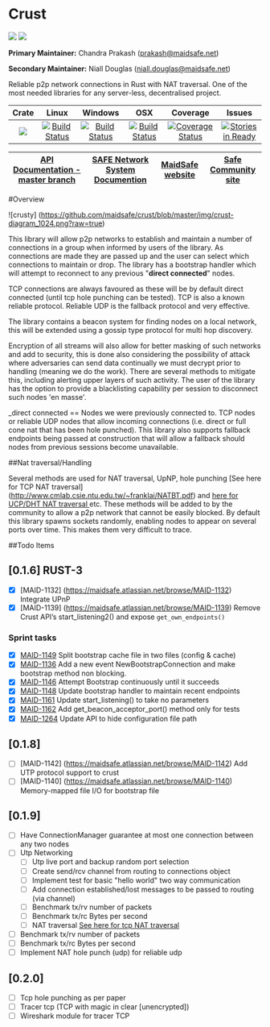 # Crust

[![](https://img.shields.io/badge/Project%20SAFE-Approved-green.svg)](http://maidsafe.net/applications) [![](https://img.shields.io/badge/License-GPL3-green.svg)](https://github.com/maidsafe/crust/blob/master/COPYING)


**Primary Maintainer:**     Chandra Prakash (prakash@maidsafe.net)

**Secondary Maintainer:**   Niall Douglas (niall.douglas@maidsafe.net)

Reliable p2p network connections in Rust with NAT traversal. One of the most needed libraries for any server-less, decentralised project.

|Crate|Linux|Windows|OSX|Coverage|Issues|
|:------:|:-------:|:------:|:------:|:------:|:------:|
|[![](http://meritbadge.herokuapp.com/crust)](https://crates.io/crates/crust)|[![Build Status](https://travis-ci.org/maidsafe/crust.svg?branch=master)](https://travis-ci.org/maidsafe/crust)|[![Build Status](http://ci.maidsafe.net:8080/buildStatus/icon?job=crust_win64_status_badge)](http://ci.maidsafe.net:8080/job/crust_win64_status_badge/)|[![Build Status](http://ci.maidsafe.net:8080/buildStatus/icon?job=crust_osx_status_badge)](http://ci.maidsafe.net:8080/job/crust_osx_status_badge/)|[![Coverage Status](https://coveralls.io/repos/maidsafe/crust/badge.svg)](https://coveralls.io/r/maidsafe/crust)|[![Stories in Ready](https://badge.waffle.io/maidsafe/crust.png?label=ready&title=Ready)](https://waffle.io/maidsafe/crust)|


| [API Documentation - master branch](http://maidsafe.net/crust/master) | [SAFE Network System Documention](http://systemdocs.maidsafe.net) | [MaidSafe website](http://maidsafe.net) | [Safe Community site](https://forum.safenetwork.io) |
|:------:|:-------:|:-------:|:-------:|

#Overview

![crusty] (https://github.com/maidsafe/crust/blob/master/img/crust-diagram_1024.png?raw=true)

This library will allow p2p networks to establish and maintain a number of connections in a group when informed by users of the library. As connections are made they are passed up and the user can select which connections to maintain or drop. The library has a bootstrap handler which will attempt to reconnect to any previous "**direct connected**" nodes.

TCP connections are always favoured as these will be by default direct connected (until tcp hole punching can be tested). TCP is also a known reliable protocol. Reliable UDP is the fallback protocol and very effective.

The library contains a beacon system for finding nodes on a local network, this will be extended using a gossip type protocol for multi hop discovery.

Encryption of all streams will also allow for better masking of such networks and add to security, this is done also considering the possibility of attack where adversaries can send data continually we must decrypt prior to handling (meaning we do the work). There are several methods to mitigate this, including alerting upper layers of such activity. The user of the library has the option to provide a blacklisting capability per session to disconnect such nodes 'en masse'.

_direct connected == Nodes we were previously connected to. TCP nodes or reliable UDP nodes that allow incoming connections (i.e. direct or full cone nat that has been hole punched). This library also supports fallback endpoints being passed at construction that will allow a fallback should nodes from previous sessions become unavailable.

##Nat traversal/Handling

Several methods are used for NAT traversal, UpNP, hole punching [See here for TCP NAT traversal] (http://www.cmlab.csie.ntu.edu.tw/~franklai/NATBT.pdf) and [here for UCP/DHT NAT traversal
  ](http://maidsafe.net/Whitepapers/pdf/DHTbasedNATTraversal.pdf) etc. These methods will be added to by the community to allow a p2p network that cannot be easily blocked. By default this library spawns sockets randomly, enabling nodes to appear on several ports over time. This makes them very difficult to trace.


##Todo Items

## [0.1.6] RUST-3
- [x] [MAID-1132] (https://maidsafe.atlassian.net/browse/MAID-1132) Integrate UPnP
- [x] [MAID-1139] (https://maidsafe.atlassian.net/browse/MAID-1139) Remove Crust API’s start_listening2() and expose `get_own_endpoints()`
### Sprint tasks
- [x] [MAID-1149](https://maidsafe.atlassian.net/browse/MAID-1149) Split bootstrap cache file in two files (config & cache)
- [x] [MAID-1136](https://maidsafe.atlassian.net/browse/MAID-1136) Add a new event NewBootstrapConnection and make bootstrap method non blocking.
- [x] [MAID-1146](https://maidsafe.atlassian.net/browse/MAID-1146) Attempt Bootstrap continuously until it succeeds
- [x] [MAID-1148](https://maidsafe.atlassian.net/browse/MAID-1148) Update bootstrap handler to maintain recent endpoints
- [x] [MAID-1161](https://maidsafe.atlassian.net/browse/MAID-1161) Update start_listening() to take no parameters
- [x] [MAID-1162](https://maidsafe.atlassian.net/browse/MAID-1162) Add get_beacon_acceptor_port() method only for tests
- [x] [MAID-1264](https://maidsafe.atlassian.net/browse/MAID-1264) Update API to hide configuration file path

## [0.1.8]
- [ ] [MAID-1142] (https://maidsafe.atlassian.net/browse/MAID-1142) Add UTP protocol support to crust
- [ ] [MAID-1140] (https://maidsafe.atlassian.net/browse/MAID-1140) Memory-mapped file I/O for bootstrap file

## [0.1.9]
- [ ] Have ConnectionManager guarantee at most one connection between any two nodes
- [ ] Utp Networking
  - [ ] Utp live port and backup random port selection
  - [ ] Create send/rcv channel from routing to connections object
  - [ ] Implement test for basic "hello world" two way communication
  - [ ] Add connection established/lost messages to be passed to routing (via channel)
  - [ ] Benchmark tx/rv number of packets
  - [ ] Benchmark tx/rc Bytes per second
  - [ ] NAT traversal  [See here for tcp NAT traversal](http://www.cmlab.csie.ntu.edu.tw/~franklai/NATBT.pdf)
- [ ] Benchmark tx/rv number of packets
- [ ] Benchmark tx/rc Bytes per second
- [ ] Implement NAT hole punch (udp) for reliable udp

## [0.2.0]
- [ ] Tcp hole punching as per paper
- [ ] Tracer tcp (TCP with magic in clear [unencrypted])
- [ ] Wireshark module for tracer TCP
